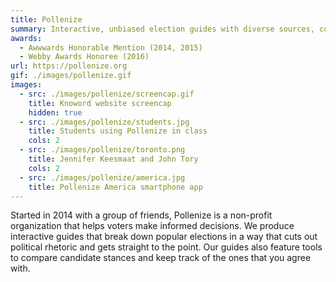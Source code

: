 ```yaml
---
title: Pollenize
summary: Interactive, unbiased election guides with diverse sources, compare tools, and colorful illustrations
awards:
  - Awwwards Honorable Mention (2014, 2015)
  - Webby Awards Honoree (2016)
url: https://pollenize.org
gif: ./images/pollenize.gif
images:
  - src: ./images/pollenize/screencap.gif
    title: Knoword website screencap
    hidden: true
  - src: ./images/pollenize/students.jpg
    title: Students using Pollenize in class
    cols: 2
  - src: ./images/pollenize/toronto.png
    title: Jennifer Keesmaat and John Tory
    cols: 2
  - src: ./images/pollenize/america.jpg
    title: Pollenize America smartphone app
---
```

Started in 2014 with a group of friends, Pollenize is a non-profit organization that helps voters make informed decisions. We produce interactive guides that break down popular elections in a way that cuts out political rhetoric and gets straight to the point. Our guides also feature tools to compare candidate stances and keep track of the ones that you agree with.